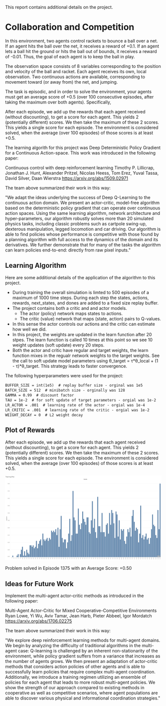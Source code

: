 This report contains additional details on the project.

# Collaboration and Competition

In this environment, two agents control rackets to bounce a ball over a net. If an agent hits the ball over the net, it receives a reward of +0.1. If an agent lets a ball hit the ground or hits the ball out of bounds, it receives a reward of -0.01. Thus, the goal of each agent is to keep the ball in play.

The observation space consists of 8 variables corresponding to the position and velocity of the ball and racket. Each agent receives its own, local observation. Two continuous actions are available, corresponding to movement toward (or away from) the net, and jumping.

The task is episodic, and in order to solve the environment, your agents must get an average score of +0.5 (over 100 consecutive episodes, after taking the maximum over both agents). Specifically,

After each episode, we add up the rewards that each agent received (without discounting), to get a score for each agent. This yields 2 (potentially different) scores. We then take the maximum of these 2 scores. This yields a single score for each episode. The environment is considered solved, when the average (over 100 episodes) of those scores is at least +0.5.

The learning algorith for this project was Deep Deterministic Policy Gradient for a Continuous Action-space. This work was introduced in the following paper: 

Continuous control with deep reinforcement learning
Timothy P. Lillicrap, Jonathan J. Hunt, Alexander Pritzel, Nicolas Heess, Tom Erez, Yuval Tassa, David Silver, Daan Wierstra
https://arxiv.org/abs/1509.02971

The team above summarized their work in this way:

"We adapt the ideas underlying the success of Deep Q-Learning to the continuous action domain. We present an actor-critic, model-free algorithm based on the deterministic policy gradient that can operate over continuous action spaces. Using the same learning algorithm, network architecture and hyper-parameters, our algorithm robustly solves more than 20 simulated physics tasks, including classic problems such as cartpole swing-up, dexterous manipulation, legged locomotion and car driving. Our algorithm is able to find policies whose performance is competitive with those found by a planning algorithm with full access to the dynamics of the domain and its derivatives. We further demonstrate that for many of the tasks the algorithm can learn policies end-to-end: directly from raw pixel inputs."

## Learning Algorithm

Here are some additional details of the application of the algorithm to this project.
* During training the overall simulation is limted to 500 episodes of a maximum of 1000 time steps.  During each step the states, actions, rewards, next_states, and dones are added to a fixed size replay buffer.
* The project contains both a critic and and actor models.
    * The actor (policy) network maps states to actions.
    * The critic (value) network that maps (state, action) pairs to Q-values.
* In this sense the actor controls our actions and the critic can estimate how well we did.
* In this project, the weights are updated in the learn function after 20 stpes.  The learn function is called 10 times at this point so we see 10 weight updates (soft update) every 20 steps.
* Both the actor and critic have regular and target weights, the learn function mixes in the regualr network weights to the target weights. See the call to soft update model parameters using θ_target = τ*θ_local + (1 - τ)*θ_target.  This strategy leads to faster convergence.   

The following hyperparameters were used for the project:

```
BUFFER_SIZE = int(1e5)  # replay buffer size - orginal was 1e5
BATCH_SIZE = 512  # minibatch size - orginally was 128
GAMMA = 0.99  # discount factor
TAU = 1e-2  # for soft update of target parameters - orgial was 1e-2
LR_ACTOR = .001  # learning rate of the actor - orgial was 1e-4
LR_CRITIC = .001  # learning rate of the critic - orgial was 1e-2
WEIGHT_DECAY = 0  # L2 weight decay
```

## Plot of Rewards

After each episode, we add up the rewards that each agent received (without discounting), to get a score for each agent. This yields 2 (potentially different) scores. We then take the maximum of these 2 scores. This yields a single score for each episode. The environment is considered solved, when the average (over 100 episodes) of those scores is at least +0.5.

![Plot of Rewards](https://github.com/bohoro/CollaborationAndCompetition/blob/master/plot/plot.jpeg?raw=true)

Problem solved in Episode 1375 with an Average Score: +0.50

## Ideas for Future Work

Implement the multi-agent actor-critic methods as introduced in the following paper:

Multi-Agent Actor-Critic for Mixed Cooperative-Competitive Environments
Ryan Lowe, Yi Wu, Aviv Tamar, Jean Harb, Pieter Abbeel, Igor Mordatch
https://arxiv.org/abs/1706.02275

The team above summarized their work in this way:

"We explore deep reinforcement learning methods for multi-agent domains. We begin by analyzing the difficulty of traditional algorithms in the multi-agent case: Q-learning is challenged by an inherent non-stationarity of the environment, while policy gradient suffers from a variance that increases as the number of agents grows. We then present an adaptation of actor-critic methods that considers action policies of other agents and is able to successfully learn policies that require complex multi-agent coordination. Additionally, we introduce a training regimen utilizing an ensemble of policies for each agent that leads to more robust multi-agent policies. We show the strength of our approach compared to existing methods in cooperative as well as competitive scenarios, where agent populations are able to discover various physical and informational coordination strategies."
